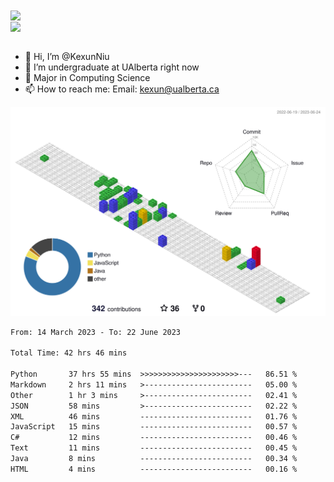 <a href="https://github.com/anuraghazra/github-readme-stats">
  <img align="center" src="https://github-readme-stats.vercel.app/api?username=KexunNiu&show_icons=true" />
</a>
</br>
<a href="https://github.com/anuraghazra/github-readme-stats">
  <img align="center" src="https://github-readme-stats.vercel.app/api/top-langs/?username=KexunNiu" />
</a>

</br>
</br>

- 👋 Hi, I’m @KexunNiu
- 👀 I’m  undergraduate at UAlberta right now
- 🌱 Major in Computing Science
- 📫 How to reach me: Email: kexun@ualberta.ca

<!---
KexunNiu/KexunNiu is a ✨ special ✨ repository because its `README.md` (this file) appears on your GitHub profile.
You can click the Preview link to take a look at your changes.
--->

![](./profile-3d-contrib/profile-gitblock.svg)

<!--START_SECTION:waka-->

```txt
From: 14 March 2023 - To: 22 June 2023

Total Time: 42 hrs 46 mins

Python       37 hrs 55 mins  >>>>>>>>>>>>>>>>>>>>>>---   86.51 %
Markdown     2 hrs 11 mins   >------------------------   05.00 %
Other        1 hr 3 mins     >------------------------   02.41 %
JSON         58 mins         >------------------------   02.22 %
XML          46 mins         -------------------------   01.76 %
JavaScript   15 mins         -------------------------   00.57 %
C#           12 mins         -------------------------   00.46 %
Text         11 mins         -------------------------   00.45 %
Java         8 mins          -------------------------   00.34 %
HTML         4 mins          -------------------------   00.16 %
```

<!--END_SECTION:waka-->
